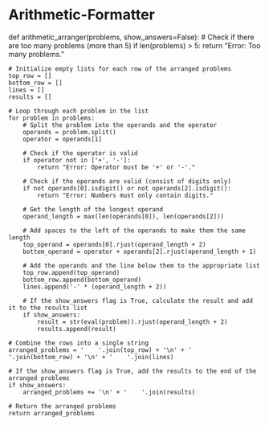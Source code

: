 # Arithmetic-Formatter
def arithmetic_arranger(problems, show_answers=False):
    # Check if there are too many problems (more than 5)
    if len(problems) > 5:
        return "Error: Too many problems."

    # Initialize empty lists for each row of the arranged problems
    top_row = []
    bottom_row = []
    lines = []
    results = []

    # Loop through each problem in the list
    for problem in problems:
        # Split the problem into the operands and the operator
        operands = problem.split()
        operator = operands[1]

        # Check if the operator is valid
        if operator not in ['+', '-']:
            return "Error: Operator must be '+' or '-'."

        # Check if the operands are valid (consist of digits only)
        if not operands[0].isdigit() or not operands[2].isdigit():
            return "Error: Numbers must only contain digits."

        # Get the length of the longest operand
        operand_length = max(len(operands[0]), len(operands[2]))

        # Add spaces to the left of the operands to make them the same length
        top_operand = operands[0].rjust(operand_length + 2)
        bottom_operand = operator + operands[2].rjust(operand_length + 1)

        # Add the operands and the line below them to the appropriate list
        top_row.append(top_operand)
        bottom_row.append(bottom_operand)
        lines.append('-' * (operand_length + 2))

        # If the show_answers flag is True, calculate the result and add it to the results list
        if show_answers:
            result = str(eval(problem)).rjust(operand_length + 2)
            results.append(result)

    # Combine the rows into a single string
    arranged_problems = '    '.join(top_row) + '\n' + '    '.join(bottom_row) + '\n' + '    '.join(lines)

    # If the show_answers flag is True, add the results to the end of the arranged problems
    if show_answers:
        arranged_problems += '\n' + '    '.join(results)

    # Return the arranged problems
    return arranged_problems
